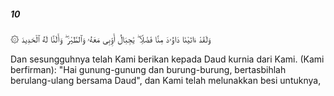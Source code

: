 ##### 10

<span class="ayah">۞ وَلَقَدْ ءَاتَيْنَا دَاوُۥدَ مِنَّا فَضْلًۭا ۖ يَٰجِبَالُ أَوِّبِى مَعَهُۥ وَٱلطَّيْرَ ۖ وَأَلَنَّا لَهُ ٱلْحَدِيدَ</span>

<span class="ayah_translation">Dan sesungguhnya telah Kami berikan kepada Daud kurnia dari Kami. (Kami berfirman): "Hai gunung-gunung dan burung-burung, bertasbihlah berulang-ulang bersama Daud", dan Kami telah melunakkan besi untuknya,</span>
